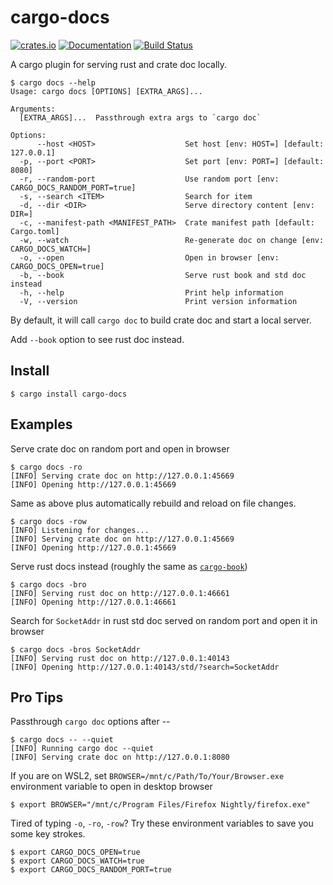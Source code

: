 cargo-docs
==========

[![crates.io](https://img.shields.io/crates/v/cargo-docs.svg)](https://crates.io/crates/cargo-docs)
[![Documentation](https://docs.rs/cargo-docs/badge.svg)](https://docs.rs/cargo-docs)
[![Build Status](https://travis-ci.org/btwiuse/cargo-docs.svg?branch=master)](https://travis-ci.org/btwiuse/cargo-docs)

A cargo plugin for serving rust and crate doc locally.

```
$ cargo docs --help
Usage: cargo docs [OPTIONS] [EXTRA_ARGS]...

Arguments:
  [EXTRA_ARGS]...  Passthrough extra args to `cargo doc`

Options:
      --host <HOST>                    Set host [env: HOST=] [default: 127.0.0.1]
  -p, --port <PORT>                    Set port [env: PORT=] [default: 8080]
  -r, --random-port                    Use random port [env: CARGO_DOCS_RANDOM_PORT=true]
  -s, --search <ITEM>                  Search for item
  -d, --dir <DIR>                      Serve directory content [env: DIR=]
  -c, --manifest-path <MANIFEST_PATH>  Crate manifest path [default: Cargo.toml]
  -w, --watch                          Re-generate doc on change [env: CARGO_DOCS_WATCH=]
  -o, --open                           Open in browser [env: CARGO_DOCS_OPEN=true]
  -b, --book                           Serve rust book and std doc instead
  -h, --help                           Print help information
  -V, --version                        Print version information
```

By default, it will call `cargo doc` to build crate doc and start a local server.

Add `--book` option to see rust doc instead.

## Install

```
$ cargo install cargo-docs
```

## Examples

Serve crate doc on random port and open in browser  
```
$ cargo docs -ro
[INFO] Serving crate doc on http://127.0.0.1:45669
[INFO] Opening http://127.0.0.1:45669
```

Same as above plus automatically rebuild and reload on file changes.
```
$ cargo docs -row
[INFO] Listening for changes...
[INFO] Serving crate doc on http://127.0.0.1:45669
[INFO] Opening http://127.0.0.1:45669
```

Serve rust docs instead (roughly the same as [`cargo-book`](https://crates.io/crates/cargo-book))
```
$ cargo docs -bro
[INFO] Serving rust doc on http://127.0.0.1:46661
[INFO] Opening http://127.0.0.1:46661
```

Search for `SocketAddr` in rust std doc served on random port and open it in browser
```
$ cargo docs -bros SocketAddr
[INFO] Serving rust doc on http://127.0.0.1:40143
[INFO] Opening http://127.0.0.1:40143/std/?search=SocketAddr
```

## Pro Tips

Passthrough `cargo doc` options after --
```
$ cargo docs -- --quiet
[INFO] Running cargo doc --quiet
[INFO] Serving crate doc on http://127.0.0.1:8080
```

If you are on WSL2, set `BROWSER=/mnt/c/Path/To/Your/Browser.exe` environment variable to open in desktop browser
```
$ export BROWSER="/mnt/c/Program Files/Firefox Nightly/firefox.exe"
```

Tired of typing `-o`, `-ro`, `-row`? Try these environment variables to save you some key strokes.
```
$ export CARGO_DOCS_OPEN=true
$ export CARGO_DOCS_WATCH=true
$ export CARGO_DOCS_RANDOM_PORT=true
```
